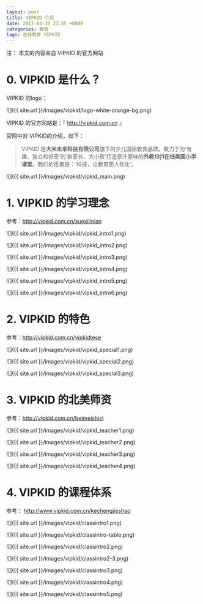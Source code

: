 ```yaml
---
layout: post
title: VIPKID 介绍
date: 2017-04-30 23:55 +0800
categories: 教育
tags: 在线教育 VIPKID
---
```


注： 本文的内容来自 VIPKID 的官方网站

# 0. VIPKID 是什么？

VIPKID 的logo：

![]({{ site.url }}/images/vipkid/logo-white-orange-bg.png)


VIPKID 的官方网站是：『 http://vipkid.com.cn 』

官网中对 VIPKID的介绍，如下：
> VIPKID 是**大米未来科技有限公司**旗下的少儿国际教育品牌。致力于为‘有趣、独立和好奇’的‘新家长、大小孩’打造原汁原味的**外教1对1在线美国小学课堂**。我们的愿景是：‘科技，让教育更人性化’。

<!--more-->


![]({{ site.url }}/images/vipkid/vipkid_main.png)

# 1. VIPKID 的学习理念

参考：http://vipkid.com.cn/xuexilinian

![]({{ site.url }}/images/vipkid/vipkid_intro1.png)


![]({{ site.url }}/images/vipkid/vipkid_intro2.png)


![]({{ site.url }}/images/vipkid/vipkid_intro3.png)


![]({{ site.url }}/images/vipkid/vipkid_intro4.png)


![]({{ site.url }}/images/vipkid/vipkid_intro5.png)


![]({{ site.url }}/images/vipkid/vipkid_intro6.png)


# 2. VIPKID 的特色

参考：http://vipkid.com.cn/vipkidtese

![]({{ site.url }}/images/vipkid/vipkid_special1.png)


![]({{ site.url }}/images/vipkid/vipkid_special2.png)


![]({{ site.url }}/images/vipkid/vipkid_special3.png)


# 3. VIPKID 的北美师资

参考：http://vipkid.com.cn/beimeishizi


![]({{ site.url }}/images/vipkid/vipkid_teacher1.png)


![]({{ site.url }}/images/vipkid/vipkid_teacher2.png)


![]({{ site.url }}/images/vipkid/vipkid_teacher3.png)

![]({{ site.url }}/images/vipkid/vipkid_teacher4.png)

# 4. VIPKID 的课程体系

参考： http://www.vipkid.com.cn/kechengjieshao

![]({{ site.url }}/images/vipkid/classintro1.png)

![]({{ site.url }}/images/vipkid/classintro-table.png)

![]({{ site.url }}/images/vipkid/classintro2.png)

![]({{ site.url }}/images/vipkid/classintro2-3.png)

![]({{ site.url }}/images/vipkid/classintro3.png)

![]({{ site.url }}/images/vipkid/classintro4.png)

![]({{ site.url }}/images/vipkid/classintro5.png)
